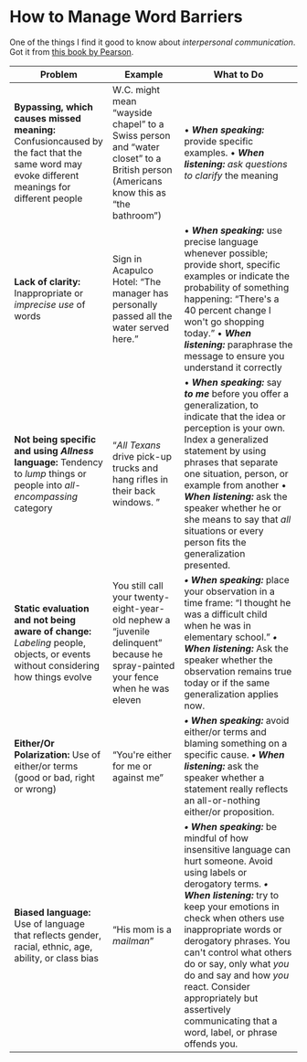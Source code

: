# How to Manage Word Barriers

One of the things I find it good to know about *interpersonal communication*. Got it from [this book by Pearson](http://www.isbnsearch.org/isbn/9781292040318).

| Problem | Example | What to Do |
| -- | -- | -- |
| **Bypassing, which causes missed meaning:** Confusioncaused by the fact that the same word may evoke different meanings for different people | W.C. might mean “wayside chapel” to a Swiss person and “water closet” to a British person (Americans know this as “the bathroom”) |• ***When speaking:*** provide specific examples. • ***When listening:*** *ask questions to clarify* the meaning |
| **Lack of clarity:** Inappropriate or *imprecise use* of words | Sign in Acapulco Hotel: “The manager has personally passed all the water served here.” | • ***When speaking:*** use precise language whenever possible; provide short, specific examples or indicate the probability of something happening: “There's a 40 percent change I won't go shopping today.” • ***When listening:*** paraphrase the message to ensure you understand it correctly |
| **Not being specific and using *Allness* language:** Tendency to *lump* things or people into *all-encompassing* category | “*All Texans* drive pick-up trucks and hang rifles in their back windows. ” | • ***When speaking:*** say ***to me*** before you offer a generalization, to indicate that the idea or perception is your own. Index a generalized statement by using phrases that separate one situation, person, or example from another • ***When listening:*** ask the speaker whether he or she means to say that *all* situations or every person fits the generalization presented.|
| **Static evaluation and not being aware of change:** *Labeling* people, objects, or events without considering how things evolve | You still call your twenty-eight-year-old nephew a “juvenile delinquent” because he spray-painted your fence when he was eleven | ***• When speaking:*** place your observation in a time frame: “I thought he was a difficult child when he was in elementary school.” ***• When listening:*** Ask the speaker whether the observation remains true today or if the same generalization applies now. |
| **Either/Or Polarization:** Use of either/or terms (good or bad, right or wrong)| “You're either for me or against me” | ***• When speaking:*** avoid either/or terms and blaming something on a specific cause. ***• When listening:*** ask the speaker whether a statement really reflects an all-or-nothing either/or proposition.|
| **Biased language:** Use of language that reflects gender, racial, ethnic, age, ability, or class bias| “His mom is a *mailman*” | ***• When speaking:*** be mindful of how insensitive language can hurt someone. Avoid using labels or derogatory terms. ***• When listening:*** try to keep your emotions in check when others use inappropriate words or derogatory phrases. You can't control what others do or say, only what *you* do and say and how *you* react. Consider appropriately but assertively communicating that a word, label, or phrase offends you.|

